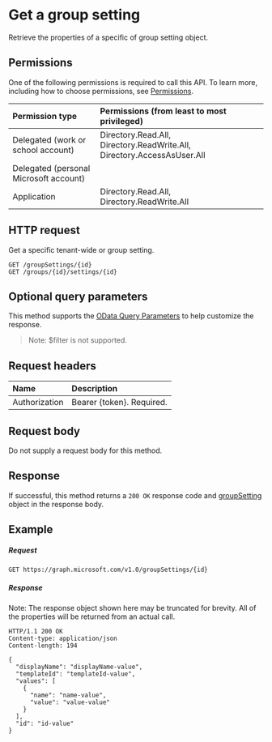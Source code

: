 # Get a group setting

Retrieve the properties of a specific of group setting object.

## Permissions

One of the following permissions is required to call this API. To learn more, including how to choose permissions, see [Permissions](../../../concepts/permissions_reference.md).


|Permission type      | Permissions (from least to most privileged)              | 
|:--------------------|:---------------------------------------------------------| 
|Delegated (work or school account) | Directory.Read.All, Directory.ReadWrite.All, Directory.AccessAsUser.All    | 
|Delegated (personal Microsoft account) |     | 
|Application | Directory.Read.All, Directory.ReadWrite.All | 

## HTTP request
<!-- { "blockType": "ignored" } -->

Get a specific tenant-wide or group setting.

```http
GET /groupSettings/{id}
GET /groups/{id}/settings/{id}
```
## Optional query parameters
This method supports the [OData Query Parameters](http://graph.microsoft.io/docs/overview/query_parameters) to help customize the response.

> Note: $filter is not supported.

## Request headers
| Name | Description |
|:----------|:----------|
| Authorization | Bearer {token}. Required. |

## Request body

Do not supply a request body for this method.

## Response

If successful, this method returns a `200 OK` response code and [groupSetting](../resources/groupsetting.md) object in the response body.

## Example
##### Request
<!-- {
  "blockType": "request",
  "name": "get_groupsetting"
}-->

```http
GET https://graph.microsoft.com/v1.0/groupSettings/{id}
```
##### Response

Note: The response object shown here may be truncated for brevity. All of the properties will be returned from an actual call.
<!-- {
  "blockType": "response",
  "truncated": true,
  "@odata.type": "microsoft.graph.groupSetting"
} -->
```http
HTTP/1.1 200 OK
Content-type: application/json
Content-length: 194

{
  "displayName": "displayName-value",
  "templateId": "templateId-value",
  "values": [
    {
      "name": "name-value",
      "value": "value-value"
    }
  ],
  "id": "id-value"
}
```

<!-- uuid: 8fcb5dbc-d5aa-4681-8e31-b001d5168d79
2015-10-25 14:57:30 UTC -->
<!-- {
  "type": "#page.annotation",
  "description": "Get groupSetting",
  "keywords": "",
  "section": "documentation",
  "tocPath": ""
}-->